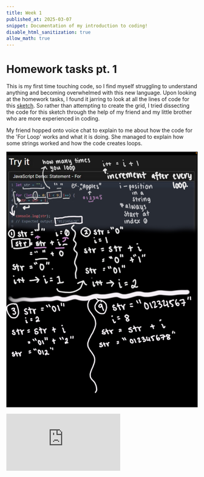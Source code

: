 ```yaml
---
title: Week 1
published_at: 2025-03-07
snippet: Documentation of my introduction to coding!
disable_html_sanitization: true
allow_math: true
---
```


# Homework tasks pt. 1

This is my first time touching code, so I find myself struggling to understand anything and becoming overwhelmed with this new language. Upon looking at the homework tasks, I found it jarring to look at all the lines of code for this [sketch](https://editor.p5js.org/capogreco/sketches/-B11g3Uth). So rather than attempting to create the grid, I tried dissecting the code for this sketch through the help of my friend and my little brother who are more experienced in coding.

My friend hopped onto voice chat to explain to me about how the code for the 'For Loop' works and what it is doing. She managed to explain how some strings worked and how the code creates loops.

![Friend explaining 'For Loop' concept](Pictures/explain.jfif)

<iframe id="coding_train_video" src="https://www.youtube.com/embed/rI_y2GAlQFM?si=RDgjkpunxk1mQzMI" title="YouTube video player" frameborder="0" allow="accelerometer; autoplay; clipboard-write; encrypted-media; gyroscope; picture-in-picture; web-share" referrerpolicy="strict-origin-when-cross-origin" allowfullscreen></iframe>
